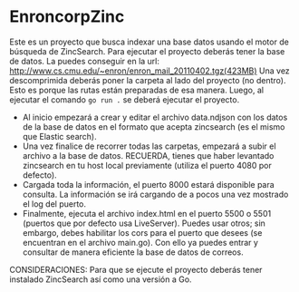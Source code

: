 # EnroncorpZinc
Este es un proyecto que busca indexar una base datos usando el motor de búsqueda de ZincSearch.
Para ejecutar el proyecto deberás tener la base de datos. La puedes conseguir en la url: http://www.cs.cmu.edu/~enron/enron_mail_20110402.tgz(423MB)
Una vez descomprimida deberás poner la carpeta al lado del proyecto (no dentro). Esto es porque las rutas están preparadas de esa manera.
Luego, al ejecutar el comando `go run .` se deberá ejecutar el proyecto.
- Al inicio empezará a crear y editar el archivo data.ndjson con los datos de la base de datos en el formato que acepta zincsearch (es el mismo que Elastic search).
- Una vez finalice de recorrer todas las carpetas, empezará a subir el archivo a la base de datos. RECUERDA, tienes que haber levantado zincsearch en tu host local previamente (utiliza el puerto 4080 por defecto).
- Cargada toda la información, el puerto 8000 estará disponible para consulta. La información se irá cargando de a pocos una vez mostrado el log del puerto.
- Finalmente, ejecuta el archivo index.html en el puerto 5500 o 5501 (puertos que por defecto usa LiveServer). Puedes usar otros; sin embargo, debes habilitar los cors para el puerto que desees (se encuentran en el archivo main.go).
Con ello ya puedes entrar y consultar de manera eficiente la base de datos de correos.

CONSIDERACIONES:
Para que se ejecute el proyecto deberás tener instalado ZincSearch así como una versión a Go.
